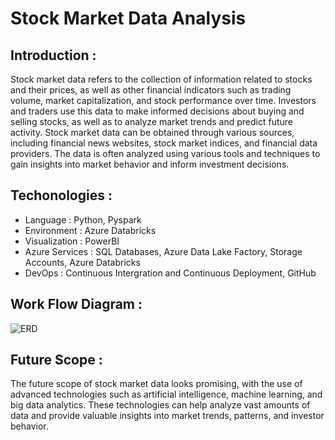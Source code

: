 # Stock Market Data Analysis

## Introduction :
Stock market data refers to the collection of information related to stocks and their prices, as well as other financial indicators such as trading volume, market capitalization, and stock performance over time. 
		Investors and traders use this data to make informed decisions about buying and selling stocks, as well as to analyze market trends and predict future activity. 
		Stock market data can be obtained through various sources, including financial news websites, stock market indices, and financial data providers. 
The data is often analyzed using various tools and techniques to gain insights into market behavior and inform investment decisions.

## Techonologies :
* Language 		: Python, Pyspark
* Environment 		: Azure Databricks
* Visualization 	: PowerBI
* Azure Services 	: SQL Databases, Azure Data Lake Factory, Storage Accounts, Azure Databricks
* DevOps 		: Continuous Intergration and Continuous Deployment, GitHub

## Work Flow Diagram :
![ERD](https://github.com/Poonam-Patil-29/Stock-Market-Data-Analysys-Databricks/assets/104273538/323b831e-aaeb-4478-a289-ab121dea87b5)

## Future Scope :
The future scope of stock market data looks promising, with the use of advanced technologies such as artificial intelligence, machine learning, and big data analytics. 
These technologies can help analyze vast amounts of data and provide valuable insights into market trends, patterns, and investor behavior.


